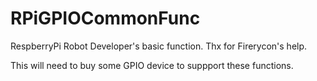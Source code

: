 # RPiGPIOCommonFunc
RespberryPi Robot Developer's basic function. Thx for Firerycon's help.

This will need to buy some GPIO device to suppport these functions.
